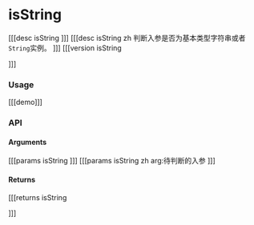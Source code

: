 # isString
[[[desc isString
]]]
[[[desc isString zh
判断入参是否为基本类型字符串或者`String`实例。
]]]
[[[version isString
  
]]]
### Usage

[[[demo]]]


### API

#### Arguments
[[[params isString
]]]
[[[params isString zh
arg:待判断的入参
]]]
#### Returns
[[[returns isString

]]]